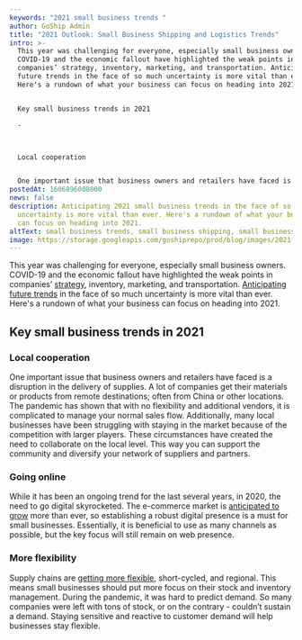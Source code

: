 ```yaml
---
keywords: "2021 small business trends "
author: GoShip Admin
title: "2021 Outlook: Small Business Shipping and Logistics Trends"
intro: >-
  This year was challenging for everyone, especially small business owners.
  COVID-19 and the economic fallout have highlighted the weak points in
  companies’ strategy, inventory, marketing, and transportation. Anticipating
  future trends in the face of so much uncertainty is more vital than ever.
  Here's a rundown of what your business can focus on heading into 2021. 


  Key small business trends in 2021

  -



  Local cooperation


  One important issue that business owners and retailers have faced is a disruption in the
postedAt: 1606896008000
news: false
description: Anticipating 2021 small business trends in the face of so much
  uncertainty is more vital than ever. Here's a rundown of what your business
  can focus on heading into 2021.
altText: small business trends, small business shipping, small business logistics
image: https://storage.googleapis.com/goshiprepo/prod/blog/images/2021-outlook-small-business-trends.jpg
---
```

This year was challenging for everyone, especially small business owners. COVID-19 and the economic fallout have highlighted the weak points in companies’ [strategy](https://www.goship.com/blog/optimizing-your-truckload-shipping-strategy/), inventory, marketing, and transportation. [Anticipating future trends](https://www.forbes.com/sites/richkarlgaard/2020/07/09/the-business-trends-that-will-emerge-out-of-covid-19/?sh=6c7bcb9b3cf8) in the face of so much uncertainty is more vital than ever. Here's a rundown of what your business can focus on heading into 2021.

## Key small business trends in 2021

### Local cooperation

One important issue that business owners and retailers have faced is a disruption in the delivery of supplies. A lot of companies get their materials or products from remote destinations; often from China or other locations. The pandemic has shown that with no flexibility and additional vendors, it is complicated to manage your normal sales flow. Additionally, many local businesses have been struggling with staying in the market because of the competition with larger players. These circumstances have created the need to collaborate on the local level. This way you can support the community and diversify your network of suppliers and partners.

### Going online

While it has been an ongoing trend for the last several years, in 2020, the need to go digital skyrocketed. The e-commerce market is [anticipated to grow](https://www.goship.com/blog/what-long-term-trends-will-emerge-in-retail-industry/) more than ever, so establishing a robust digital presence is a must for small businesses. Essentially, it is beneficial to use as many channels as possible, but the key focus will still remain on web presence.

### More flexibility

Supply chains are [getting more flexible](https://www.goship.com/blog/make-your-supply-chain-management-more-efficient/), short-cycled, and regional. This means small businesses should put more focus on their stock and inventory management. During the pandemic, it was hard to predict demand. So many companies were left with tons of stock, or on the contrary - couldn’t sustain a demand. Staying sensitive and reactive to customer demand will help businesses stay flexible.